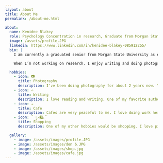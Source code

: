 ```yaml
---
layout: about
title: About Me
permalink: /about-me.html

about:
  name: Kenidee Blakey
  role: Psychology Concentration in research, Graduate from Morgan State University
  image: /assets/profile.JPG
  linkedin: https://www.linkedin.com/in/kenidee-blakey-085912255/
  bio: |
    I am currently a graduated senior from Morgan State University as of May 2025. I graduated with my Bachelors of Science. Majoring in Psychology with a concentration in research.

    When I’m not working on research, I enjoy writing and doing photography. In my spare time you will find me at a cafe in my zone.

  hobbies:
    - icon: 📷
      title: Photography
      description: I've been doing photography for about 2 years now. The picture below is my friend and model. I would describe photography as on of my passions.
    - icon: ✍️
      title: Writing
      description: I love reading and writing. One of my favorite authors is Mikki Kendall. I also love writing short stories in my free time
    - icon: ☕
      title: Cafe
      description: Cafes are very peaceful to me. I love doing work here or reading. Sometimes I will just go for coffee or tea.
    - icon: ˚ ༘⋆🛍️｡˚
      title: Shopping
      description: One of my other hobbies would be shopping. I love picking up new items that I have been plotting on. Recently I have been shopping in a lot of thrift stores.

  gallery:
    - image: /assets/images/profile.JPG
    - image: /assets/images/don 6.JPG
    - image: /assets/images/shop.jpg
    - image: /assets/images/cafe.jpg
---
```

